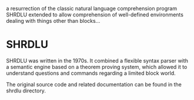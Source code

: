 a resurrection of the classic natural language comprehension program SHRDLU
extended to allow comprehension of well-defined environments dealing with things other than blocks...

SHRDLU
======
SHRDLU was written in the 1970s. It combined a flexible syntax parser with a semantic engine based on a theorem proving system, which allowed it to understand questions and commands regarding a limited block world.

The original source code and related documentation can be found in the shrdlu directory.